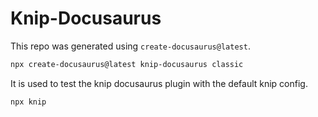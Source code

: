 # Knip-Docusaurus

This repo was generated using `create-docusaurus@latest`.

```sh
npx create-docusaurus@latest knip-docusaurus classic
```

It is used to test the knip docusaurus plugin with the default knip config.

```sh
npx knip
```
